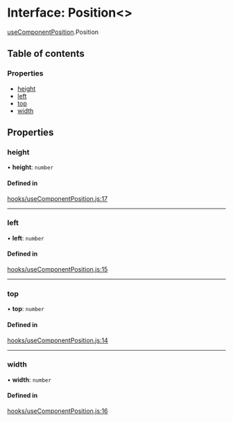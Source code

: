 # Interface: Position<\>

[useComponentPosition](../modules/useComponentPosition.md).Position

## Table of contents

### Properties

- [height](useComponentPosition.Position.md#height)
- [left](useComponentPosition.Position.md#left)
- [top](useComponentPosition.Position.md#top)
- [width](useComponentPosition.Position.md#width)

## Properties

### height

• **height**: `number`

#### Defined in

[hooks/useComponentPosition.js:17](https://github.com/Twipped/hooks/blob/f27aaa6/hooks/useComponentPosition.js#L17)

___

### left

• **left**: `number`

#### Defined in

[hooks/useComponentPosition.js:15](https://github.com/Twipped/hooks/blob/f27aaa6/hooks/useComponentPosition.js#L15)

___

### top

• **top**: `number`

#### Defined in

[hooks/useComponentPosition.js:14](https://github.com/Twipped/hooks/blob/f27aaa6/hooks/useComponentPosition.js#L14)

___

### width

• **width**: `number`

#### Defined in

[hooks/useComponentPosition.js:16](https://github.com/Twipped/hooks/blob/f27aaa6/hooks/useComponentPosition.js#L16)
